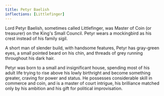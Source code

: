```yaml
---
title: Petyr Baelish
inflections: [Littlefinger]
---
```


Lord Petyr Baelish, sometimes called Littlefinger, was Master of Coin (or treasurer) on the King's Small Council. Petyr wears a mockingbird as his crest instead of his family sigil.

A short man of slender build, with handsome features, Petyr has gray-green eyes, a small pointed beard on his chin, and threads of grey running throughout his dark hair.

Petyr was born to a small and insignificant house, spending most of his adult life trying to rise above his lowly birthright and become something greater, craving for power and status. He possesses considerable skill in commerce and coin, and is a master of court intrigue, his brilliance matched only by his ambition and his gift for political improvisation.


